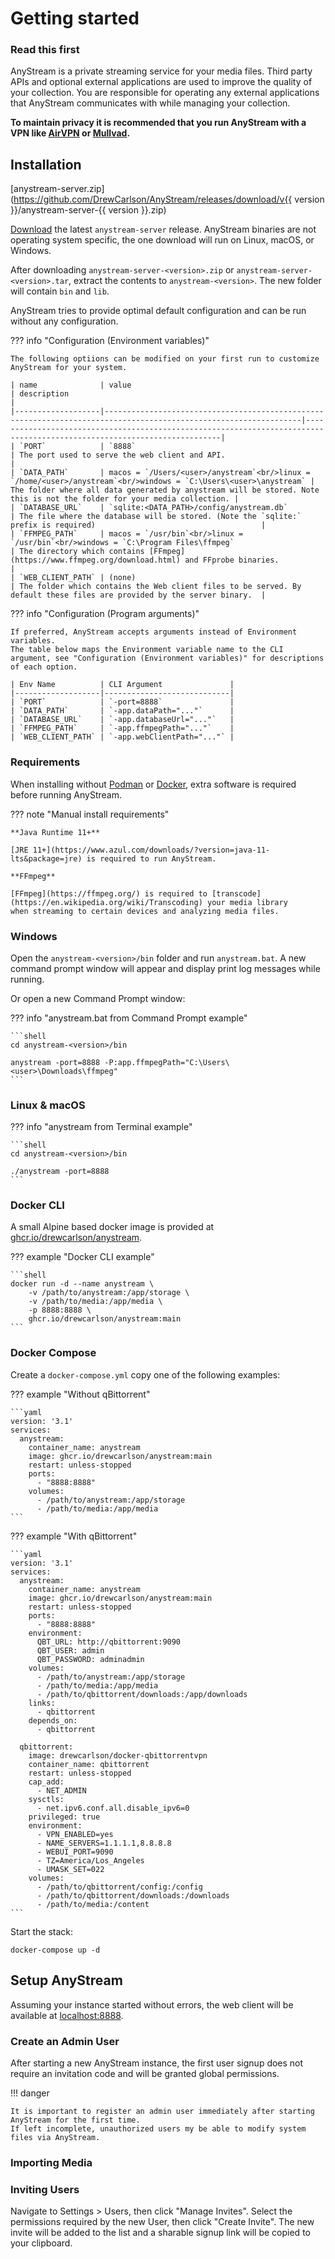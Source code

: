 # Getting started

### Read this first

AnyStream is a private streaming service for your media files. Third party APIs and optional external applications are
used to improve the quality of your collection. You are responsible for operating any external applications that
AnyStream communicates with while managing your collection.

**To maintain privacy it is recommended that you run AnyStream with a VPN like [AirVPN](https://airvpn.org/)
or [Mullvad](https://mullvad.net/).**

## Installation

[anystream-server.zip](https://github.com/DrewCarlson/AnyStream/releases/download/v{{ version }}/anystream-server-{{ version }}.zip)

[Download](https://github.com/DrewCarlson/AnyStream/releases) the latest `anystream-server` release. AnyStream binaries
are not operating system specific, the one download will run on Linux, macOS, or Windows.

After downloading `anystream-server-<version>.zip` or `anystream-server-<version>.tar`, extract the contents
to `anystream-<version>`. The new folder will contain `bin` and `lib`.

AnyStream tries to provide optimal default configuration and can be run without any configuration.

??? info "Configuration (Environment variables)"

    The following optiions can be modified on your first run to customize AnyStream for your system.
    
    | name              | value                                                                                                            | description                                                                                                             |
    |-------------------|------------------------------------------------------------------------------------------------------------------|-------------------------------------------------------------------------------------------------------------------------|
    | `PORT`            | `8888`                                                                                                           | The port used to serve the web client and API.                                                                          |
    | `DATA_PATH`       | macos = `/Users/<user>/anystream`<br/>linux = `/home/<user>/anystream`<br/>windows = `C:\Users\<user>\anystream` | The folder where all data generated by anystream will be stored. Note this is not the folder for your media collection. |
    | `DATABASE_URL`    | `sqlite:<DATA_PATH>/config/anystream.db`                                                                         | The file where the database will be stored. (Note the `sqlite:` prefix is required)                                     |
    | `FFMPEG_PATH`     | macos = `/usr/bin`<br/>linux = `/usr/bin`<br/>windows = `C:\Program Files\ffmpeg`                                | The directory which contains [FFmpeg](https://www.ffmpeg.org/download.html) and FFprobe binaries.                       |
    | `WEB_CLIENT_PATH` | (none)                                                                                                           | The folder which contains the Web client files to be served. By default these files are provided by the server binary.  |

??? info "Configuration (Program arguments)"

    If preferred, AnyStream accepts arguments instead of Environment variables.
    The table below maps the Environment variable name to the CLI argument, see "Configuration (Environment variables)" for descriptions of each option.
    
    | Env Name          | CLI Argument               |
    |-------------------|----------------------------|
    | `PORT`            | `-port=8888`               |
    | `DATA_PATH`       | `-app.dataPath="..."`      |
    | `DATABASE_URL`    | `-app.databaseUrl="..."`   |
    | `FFMPEG_PATH`     | `-app.ffmpegPath="..."`    |
    | `WEB_CLIENT_PATH` | `-app.webClientPath="..."` |

### Requirements

When installing without [Podman](https://podman.io/) or [Docker](https://www.docker.com/), extra software is required
before running AnyStream.

??? note "Manual install requirements"

    **Java Runtime 11+**
    
    [JRE 11+](https://www.azul.com/downloads/?version=java-11-lts&package=jre) is required to run AnyStream.
    
    **FFmpeg**
    
    [FFmpeg](https://ffmpeg.org/) is required to [transcode](https://en.wikipedia.org/wiki/Transcoding) your media library
    when streaming to certain devices and analyzing media files.

### Windows

Open the `anystream-<version>/bin` folder and run `anystream.bat`. A new command prompt window will appear and display
print log messages while running.

Or open a new Command Prompt window:

??? info "anystream.bat from Command Prompt example"

    ```shell
    cd anystream-<version>/bin
    
    anystream -port=8888 -P:app.ffmpegPath="C:\Users\<user>\Downloads\ffmpeg"
    ```

### Linux & macOS

??? info "anystream from Terminal example"

    ```shell
    cd anystream-<version>/bin
    
    ./anystream -port=8888
    ```

### Docker CLI

A small Alpine based docker image is provided
at [ghcr.io/drewcarlson/anystream](https://github.com/DrewCarlson/AnyStream/pkgs/container/anystream).

??? example "Docker CLI example"

    ```shell
    docker run -d --name anystream \
        -v /path/to/anystream:/app/storage \
        -v /path/to/media:/app/media \
        -p 8888:8888 \
        ghcr.io/drewcarlson/anystream:main
    ```

### Docker Compose

Create a `docker-compose.yml` copy one of the following examples:

??? example "Without qBittorrent"

    ```yaml
    version: '3.1'
    services:
      anystream:
        container_name: anystream
        image: ghcr.io/drewcarlson/anystream:main
        restart: unless-stopped
        ports:
          - "8888:8888"
        volumes:
          - /path/to/anystream:/app/storage
          - /path/to/media:/app/media
    ```

??? example "With qBittorrent"

    ```yaml
    version: '3.1'
    services:
      anystream:
        container_name: anystream
        image: ghcr.io/drewcarlson/anystream:main
        restart: unless-stopped
        ports:
          - "8888:8888"
        environment:
          QBT_URL: http://qbittorrent:9090
          QBT_USER: admin
          QBT_PASSWORD: adminadmin
        volumes:
          - /path/to/anystream:/app/storage
          - /path/to/media:/app/media
          - /path/to/qbittorrent/downloads:/app/downloads
        links:
          - qbittorrent
        depends_on:
          - qbittorrent
    
      qbittorrent:
        image: drewcarlson/docker-qbittorrentvpn
        container_name: qbittorrent
        restart: unless-stopped
        cap_add:
          - NET_ADMIN
        sysctls:
          - net.ipv6.conf.all.disable_ipv6=0
        privileged: true
        environment:
          - VPN_ENABLED=yes
          - NAME_SERVERS=1.1.1.1,8.8.8.8
          - WEBUI_PORT=9090
          - TZ=America/Los_Angeles
          - UMASK_SET=022
        volumes:
          - /path/to/qbittorrent/config:/config
          - /path/to/qbittorrent/downloads:/downloads
          - /path/to/media:/content
    ```

Start the stack:

```shell
docker-compose up -d
```

## Setup AnyStream

Assuming your instance started without errors, the web client will be available
at [localhost:8888](https://localhost:8888).

### Create an Admin User

After starting a new AnyStream instance, the first user signup does not require an invitation code and will be granted
global permissions.

!!! danger

    It is important to register an admin user immediately after starting AnyStream for the first time.
    If left incomplete, unauthorized users my be able to modify system files via AnyStream.

### Importing Media

### Inviting Users

Navigate to Settings > Users, then click "Manage Invites". Select the permissions required by the new User, then click
"Create Invite". The new invite will be added to the list and a sharable signup link will be copied to your clipboard.

